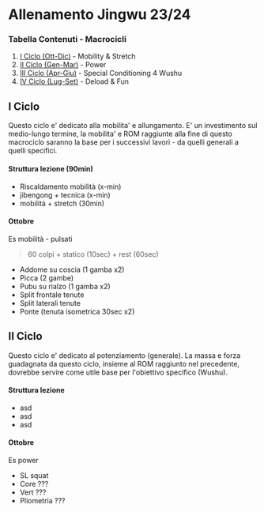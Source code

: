 # Allenamento Jingwu 23/24

### Tabella Contenuti - Macrocicli
1. [I Ciclo (Ott-Dic)](#i-ciclo) - Mobility & Stretch
2. [II Ciclo (Gen-Mar)](#ii-ciclo) - Power
3. [III Ciclo (Apr-Giu)](#iii-ciclo) - Special Conditioning 4 Wushu
4. [IV Ciclo (Lug-Set)](#iv-ciclo) - Deload & Fun

## I Ciclo

Questo ciclo e' dedicato alla mobilita' e allungamento. E' un investimento sul medio-lungo termine, la mobilita' e ROM raggiunte alla fine di questo macrociclo saranno la base per i successivi lavori - da quelli generali a quelli specifici.

#### Struttura lezione (90min)

- Riscaldamento mobilità (x-min)
- jibengong + tecnica (x-min)
- mobilità + stretch (30min)

#### Ottobre 

Es mobilità - pulsati 

> 60 colpi + statico (10sec) + rest (60sec)

- Addome su coscia (1 gamba x2)
- Picca (2 gambe)
- Pubu su rialzo (1 gamba x2)
- Split frontale tenute
- Split laterali tenute
- Ponte (tenuta isometrica 30sec x2)


## II Ciclo

Questo ciclo e' dedicato al potenziamento (generale). La massa e forza guadagnata da questo ciclo, insieme al ROM raggiunto nel precedente, dovrebbe servire come utile base per l'obiettivo specifico (Wushu).

#### Struttura lezione

- asd
- asd
- asd

#### Ottobre 

Es power

- SL squat
- Core ???
- Vert ???
- Pliometria ???

